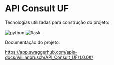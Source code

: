 # API Consult UF

Tecnologias utilizadas para construção do projeto:

<img align="center" alt="python" src="https://img.shields.io/badge/Python-14354C?style=for-the-badge&logo=python&logoColor=white" >
<img align="center" alt="flask" src="https://img.shields.io/badge/Flask-000000?style=for-the-badge&logo=flask&logoColor=white" >

<br>

Documentação do projeto:


https://app.swaggerhub.com/apis-docs/willianbrusch/API_Consult_UF/1.0.0#/

